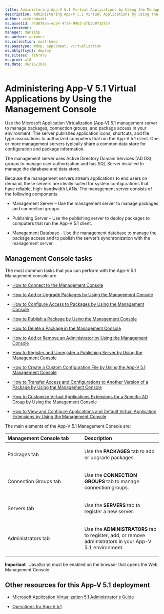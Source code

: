 ```yaml
---
title: Administering App-V 5.1 Virtual Applications by Using the Management Console
description: Administering App-V 5.1 Virtual Applications by Using the Management Console
author: aczechowski
ms.assetid: a4d078aa-ec54-4fa4-9463-bfb3b971d724
ms.reviewer: 
manager: dansimp
ms.author: aaroncz
ms.collection: must-keep
ms.pagetype: mdop, appcompat, virtualization
ms.mktglfcycl: deploy
ms.sitesec: library
ms.prod: w10
ms.date: 06/16/2016
---
```



# Administering App-V 5.1 Virtual Applications by Using the Management Console


Use the Microsoft Application Virtualization (App-V) 5.1 management server to manage packages, connection groups, and package access in your environment. The server publishes application icons, shortcuts, and file type associations to authorized computers that run the App-V 5.1 client. One or more management servers typically share a common data store for configuration and package information.

The management server uses Active Directory Domain Services (AD DS) groups to manage user authorization and has SQL Server installed to manage the database and data store.

Because the management servers stream applications to end users on demand, these servers are ideally suited for system configurations that have reliable, high-bandwidth LANs. The management server consists of the following components:

-   Management Server – Use the management server to manage packages and connection groups.

-   Publishing Server – Use the publishing server to deploy packages to computers that run the App-V 5.1 client.

-   Management Database - Use the management database to manage the package access and to publish the server’s synchronization with the management server.

## Management Console tasks


The most common tasks that you can perform with the App-V 5.1 Management console are:

-   [How to Connect to the Management Console](how-to-connect-to-the-management-console-51.md)

-   [How to Add or Upgrade Packages by Using the Management Console](how-to-add-or-upgrade-packages-by-using-the-management-console-51-gb18030.md)

-   [How to Configure Access to Packages by Using the Management Console](how-to-configure-access-to-packages-by-using-the-management-console-51.md)

-   [How to Publish a Package by Using the Management Console](how-to-publish-a-package-by-using-the-management-console-51.md)

-   [How to Delete a Package in the Management Console](how-to-delete-a-package-in-the-management-console-51.md)

-   [How to Add or Remove an Administrator by Using the Management Console](how-to-add-or-remove-an-administrator-by-using-the-management-console51.md)

-   [How to Register and Unregister a Publishing Server by Using the Management Console](how-to-register-and-unregister-a-publishing-server-by-using-the-management-console51.md)

-   [How to Create a Custom Configuration File by Using the App-V 5.1 Management Console](how-to-create-a-custom-configuration-file-by-using-the-app-v-51-management-console.md)

-   [How to Transfer Access and Configurations to Another Version of a Package by Using the Management Console](how-to-transfer-access-and-configurations-to-another-version-of-a-package-by-using-the-management-console51.md)

-   [How to Customize Virtual Applications Extensions for a Specific AD Group by Using the Management Console](how-to-customize-virtual-applications-extensions-for-a-specific-ad-group-by-using-the-management-console51.md)

-   [How to View and Configure Applications and Default Virtual Application Extensions by Using the Management Console](how-to-view-and-configure-applications-and-default-virtual-application-extensions-by-using-the-management-console-beta.md)

The main elements of the App-V 5.1 Management Console are:

<table>
<colgroup>
<col width="50%" />
<col width="50%" />
</colgroup>
<thead>
<tr class="header">
<th align="left">Management Console tab</th>
<th align="left">Description</th>
</tr>
</thead>
<tbody>
<tr class="odd">
<td align="left"><p>Packages tab</p></td>
<td align="left"><p>Use the <strong>PACKAGES</strong> tab to add or upgrade packages.</p></td>
</tr>
<tr class="even">
<td align="left"><p>Connection Groups tab</p></td>
<td align="left"><p>Use the <strong>CONNECTION GROUPS</strong> tab to manage connection groups.</p></td>
</tr>
<tr class="odd">
<td align="left"><p>Servers tab</p></td>
<td align="left"><p>Use the <strong>SERVERS</strong> tab to register a new server.</p></td>
</tr>
<tr class="even">
<td align="left"><p>Administrators tab</p></td>
<td align="left"><p>Use the <strong>ADMINISTRATORS</strong> tab to register, add, or remove administrators in your App-V 5.1 environment.</p></td>
</tr>
</tbody>
</table>

 

**Important**  
JavaScript must be enabled on the browser that opens the Web Management Console.

 






## <a href="" id="other-resources-for-this-app-v-5-1-deployment-"></a>Other resources for this App-V 5.1 deployment


-   [Microsoft Application Virtualization 5.1 Administrator's Guide](microsoft-application-virtualization-51-administrators-guide.md)

-   [Operations for App-V 5.1](operations-for-app-v-51.md)

 

 





